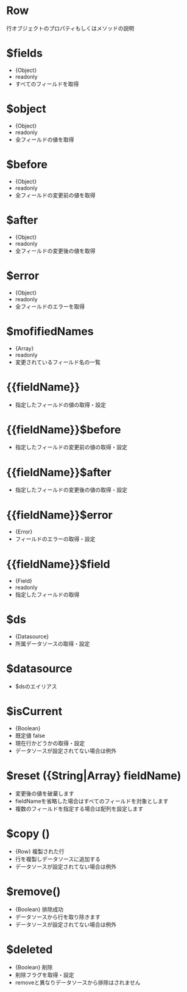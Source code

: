 Row
==============

行オブジェクトのプロパティもしくはメソッドの説明

# $fields

  + {Object}
  + readonly
  + すべてのフィールドを取得

# $object

  + {Object}
  + readonly
  + 全フィールドの値を取得

# $before

  + {Object}
  + readonly
  + 全フィールドの変更前の値を取得

# $after

  + {Object}
  + readonly
  + 全フィールドの変更後の値を取得

# $error

  + {Object}
  + readonly
  + 全フィールドのエラーを取得

# $mofifiedNames 

  + {Array}
  + readonly
  + 変更されているフィールド名の一覧

# {{fieldName}}

  + 指定したフィールドの値の取得・設定

# {{fieldName}}$before

  + 指定したフィールドの変更前の値の取得・設定

# {{fieldName}}$after

  + 指定したフィールドの変更後の値の取得・設定

# {{fieldName}}$error

  + {Error}
  + フィールドのエラーの取得・設定

# {{fieldName}}$field

  + {Field}
  + readonly
  + 指定したフィールドの取得

# $ds

  + {Datasource}
  + 所属データソースの取得・設定
  
# $datasource

  + $dsのエイリアス

# $isCurrent

  + {Boolean}
  + 既定値 false
  + 現在行かどうかの取得・設定
  + データソースが設定されてない場合は例外

# $reset ({String|Array} fieldName)

  + 変更後の値を破棄します
  + fieldNameを省略した場合はすべてのフィールドを対象とします
  + 複数のフィールドを指定する場合は配列を設定します


# $copy ()

  + {Row} 複製された行
  + 行を複製しデータソースに追加する
  + データソースが設定されてない場合は例外

# $remove()

  + {Boolean} 排除成功
  + データソースから行を取り除きます
  + データソースが設定されてない場合は例外

# $deleted

  + {Boolean} 削除
  + 削除フラグを取得・設定
  + removeと異なりデータソースから排除はされません








